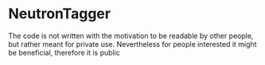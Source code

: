 # NeutronTagger

The code is not written with the motivation to be readable by other people, but rather meant for private use. Nevertheless for people interested it might be beneficial, therefore it is public

